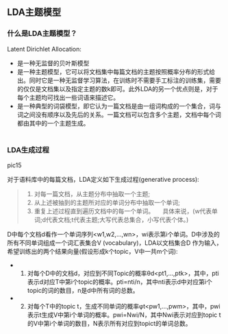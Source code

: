 ## LDA主题模型

### 什么是LDA主题模型？
Latent Dirichlet Allocation:  

* 是一种无监督的贝叶斯模型
* 是一种主题模型，它可以将文档集中每篇文档的主题按照概率分布的形式给出。同时它是一种无监督学习算法，在训练时不需要手工标注的训练集，需要的仅仅是文档集以及指定主题的数k即可。此外LDA的另一个优点则是，对于每个主题均可找出一些词语来描述它。
* 是一种典型的词袋模型，即它认为一篇文档是由一组词构成的一个集合，词与词之间没有顺序以及先后的关系。一篇文档可以包含多个主题，文档中每个词都由其中的一个主题生成。  
  
 
  
### LDA生成过程  
  
pic15  
  
对于语料库中的每篇文档，LDA定义如下生成过程(generative process): 
> 1. 对每一篇文档，从主题分布中抽取一个主题;  
> 2. 从上述被抽到的主题所对应的单词分布中抽取一个单词;  
> 3. 重复上述过程直到遍历文档中的每一个单词。  
  
具体来说，(w代表单词;d代表文档;t代表主题;大写代表总集合，小写代表个体。)  

D中每个文档d看作一个单词序列<w1,w2,...,wn>，wi表示第i个单词。D中涉及的所有不同单词组成一个词汇表集合V (vocabulary)，LDA以文档集合D
作为输入，希望训练出的两个结果向量(假设形成k个topic，V中一共m个词):
* 1. 对每个D中的文档d，对应到不同Topic的概率θd<pt1,...,ptk>，其中，pti表示d对应T中第i个topic的概率。pti=nti/n，其中nti表示d中对应第i个topic的词的数目，n是d中所有词的总数。
* 2. 对每个T中的topic t，生成不同单词的概率φt<pw1,...,pwm>，其中，pwi表示t生成V中第i个单词的概率。pwi=Nwi/N，其中Nwi表示对应到topic t的V中第i个单词的数目，N表示所有对应到topict的单词总数。

